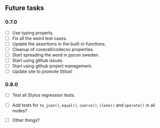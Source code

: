 ## Future tasks

### 0.7.0

 - [ ] Use typing properly.
 - [ ] Fix all the weird test cases.
 - [ ] Update the assertions in the built-in functions.
 - [ ] Cleanup of coverall/codecov properties.
 - [ ] Start spreading the word in pycon sweden.
 - [ ] Start using github issues.
 - [ ] Start using github project management.
 - [ ] Update site to promote Stilus!

### 0.8.0
 
 - [ ] Test all Stylus regression tests.
 - [ ] Add tests for `to_json()`, `equal()`, `coerce()`, `clone()` and `operate()` in all nodes?
 - [ ] Other things?
 
